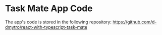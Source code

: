 # Task Mate App Code

The app's code is stored in the following repository: https://github.com/d-dmytro/react-with-typescript-task-mate
